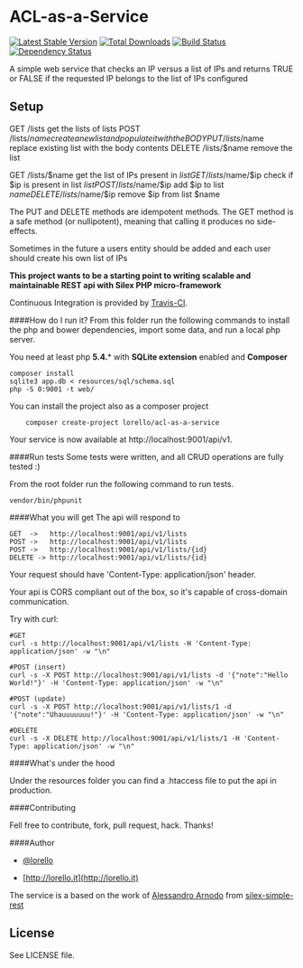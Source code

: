 # ACL-as-a-Service
 
[![Latest Stable Version](https://poser.pugx.org/vesparny/silex-simple-rest/v/stable.png)](https://packagist.org/packages/vesparny/silex-simple-rest) [![Total Downloads](https://poser.pugx.org/vesparny/silex-simple-rest/downloads.png)](https://packagist.org/packages/vesparny/silex-simple-rest) [![Build Status](https://secure.travis-ci.org/vesparny/silex-simple-rest.png)](http://travis-ci.org/vesparny/silex-simple-rest) [![Dependency Status](https://www.versioneye.com/user/projects/52925eba632bac8d4d0000c1/badge.png)](https://www.versioneye.com/user/projects/52925eba632bac8d4d0000c1)

A simple web service that checks an IP versus a list of IPs and returns
TRUE or FALSE if the requested IP belongs to the list of IPs configured

## Setup

GET     /lists            get the lists of lists
POST    /lists/$name      create a new list and populate it with the BODY
PUT     /lists/$name      replace existing list with the body contents
DELETE  /lists/$name      remove the list

GET     /lists/$name      get the list of IPs present in $list
GET     /lists/$name/$ip  check if $ip is present in list $list
POST    /lists/$name/$ip  add $ip to list $name
DELETE  /lists/$name/$ip  remove $ip from list $name

The PUT and DELETE methods are idempotent methods. The GET method is a safe method (or nullipotent), meaning that calling it produces no side-effects.

Sometimes in the future a users entity should be added and each user should create his own list of IPs




**This project wants to be a starting point to writing scalable and maintainable REST api with Silex PHP micro-framework**

Continuous Integration is provided by [Travis-CI](http://travis-ci.org/).


####How do I run it?
From this folder run the following commands to install the php and bower dependencies, import some data, and run a local php server.

You need at least php **5.4.*** with **SQLite extension** enabled and **Composer**
    
    composer install 
    sqlite3 app.db < resources/sql/schema.sql
    php -S 0:9001 -t web/

You can install the project also as a composer project
		
		composer create-project lorello/acl-as-a-service
    
Your service is now available at http://localhost:9001/api/v1.

####Run tests
Some tests were written, and all CRUD operations are fully tested :)

From the root folder run the following command to run tests.
    
    vendor/bin/phpunit 


####What you will get
The api will respond to

	GET  ->   http://localhost:9001/api/v1/lists
	POST ->   http://localhost:9001/api/v1/lists
	POST ->   http://localhost:9001/api/v1/lists/{id}
	DELETE -> http://localhost:9001/api/v1/lists/{id}

Your request should have 'Content-Type: application/json' header.

Your api is CORS compliant out of the box, so it's capable of cross-domain communication.

Try with curl:
	
	#GET
	curl -s http://localhost:9001/api/v1/lists -H 'Content-Type: application/json' -w "\n"

	#POST (insert)
	curl -s -X POST http://localhost:9001/api/v1/lists -d '{"note":"Hello World!"}' -H 'Content-Type: application/json' -w "\n"

	#POST (update)
	curl -s -X POST http://localhost:9001/api/v1/lists/1 -d '{"note":"Uhauuuuuuu!"}' -H 'Content-Type: application/json' -w "\n"

	#DELETE
	curl -s -X DELETE http://localhost:9001/api/v1/lists/1 -H 'Content-Type: application/json' -w "\n"

####What's under the hood

Under the resources folder you can find a .htaccess file to put the api in production.

####Contributing

Fell free to contribute, fork, pull request, hack. Thanks!

####Author

+	[@lorello](https://twitter.com/lorello)

+	[http://lorello.it](http://lorello.it)

The service is a based on the work of [Alessandro Arnodo](https://twitter.com/vesparny)
from [silex-simple-rest](https://github.com/vesparny/silex-simple-rest)


## License

See LICENSE file.


